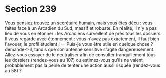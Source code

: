 # Section 239

Vous pensiez trouvez un secrétaire humain, mais vous êtes déçu : 
vous faites face à un Arcadien du Sud, massif et robuste. En 
réalité, il n'y a pas lieu de vous en étonner : les Arcadiens 
surveillent de près tous les dossiers. Il vous regarde avec 
étonnement : vous n'avez pas exactement, il faut bien l'avouer, le 
profil étudiant ! 
— Puis-je vous être utile en quelque chose ? demande-t-il, tandis 
que son antenne sensitive s'agite dangereusement. 
Allez-vous 
essayer 
de 
le 
neutraliser 
afin 
de 
consulter 
tranquillement tous les dossiers (rendez-vous au 107) ou 
estimez-vous qu'ils ne valent probablement pas la peine de tenter 
une action aussi risquée (rendez-vous au 58) ?